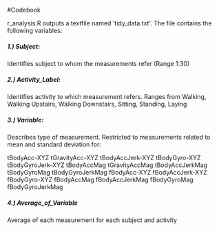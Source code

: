 #Codebook 

r_analysis.R outputs a textfile named  'tidy_data.txt'. The file contains the following variables:

##### 1.) Subject: 
Identifies subject to whom the measurements refer (Range 1:30)

##### 2.) Activity_Label:
Identifies activity to which measurement refers. Ranges from Walking, Walking Upstairs, Walking Downstairs, Sitting, Standing, Laying

##### 3.) Variable:

Describes type of measurement. Restricted to measurements related to mean and standard deviation for:

tBodyAcc-XYZ
tGravityAcc-XYZ
tBodyAccJerk-XYZ
tBodyGyro-XYZ
tBodyGyroJerk-XYZ
tBodyAccMag
tGravityAccMag
tBodyAccJerkMag
tBodyGyroMag
tBodyGyroJerkMag
fBodyAcc-XYZ
fBodyAccJerk-XYZ
fBodyGyro-XYZ
fBodyAccMag
fBodyAccJerkMag
fBodyGyroMag
fBodyGyroJerkMag

##### 4.) Average_of_Variable 

Average of each measurement for each subject and activity


